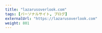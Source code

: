 ```yaml
---
title: "lazarusoverlook.com"
tags: [パーソナルサイト, ブログ]
externalUrl: "https://lazarusoverlook.com"
weight: 801
---
```

